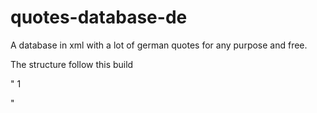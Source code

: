 # quotes-database-de
A database in xml with a lot of german quotes for any purpose and free.

The structure follow this build

"<quotes>
    <quote>
        <id>1</id>
        <quotetext></quotetext>
        <author></author>
        <job></job>
        <advertising></advertising>
        <date></date>
    </quote>
  
  </quotes>"
